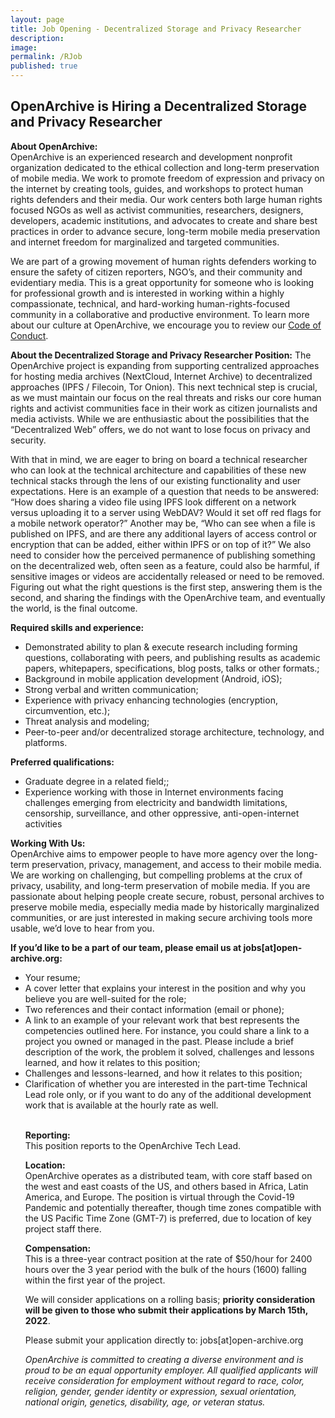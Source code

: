 ```yaml
---
layout: page
title: Job Opening - Decentralized Storage and Privacy Researcher
description:  
image:
permalink: /RJob
published: true
---
```


<div style="width: 100%; text-align: left;">
<p><h2>OpenArchive is Hiring a Decentralized Storage and Privacy Researcher</h2>

 <p><b>About OpenArchive:</b>
<br>OpenArchive is an experienced research and development nonprofit organization dedicated to the ethical collection and long-term preservation of mobile media. We work to promote freedom of expression and privacy on the internet by creating tools, guides, and workshops to protect human rights defenders and their media. Our work centers both large human rights focused NGOs as well as activist communities, researchers, designers, developers, academic institutions, and advocates to create and share best practices in order to advance secure, long-term mobile media preservation and internet freedom for marginalized and targeted communities.
  <p>We are part of a growing movement of human rights defenders working to ensure the safety of citizen reporters, NGO’s, and their community and evidentiary media. This is a great opportunity for someone who is looking for professional growth and is interested in working within a highly compassionate, technical, and hard-working human-rights-focused community in a collaborative and productive environment. To learn more about our culture at OpenArchive, we encourage you to review our <a href="https://openarchive.github.io/Code-of-Conduct/" target="_blank">Code of Conduct</a>.</p>
    
<p><b>About the Decentralized Storage and Privacy Researcher Position:</b>
The OpenArchive project is expanding from supporting centralized approaches for hosting media archives (NextCloud, Internet Archive) to decentralized approaches (IPFS / Filecoin, Tor Onion). This next technical step is crucial, as we must maintain our focus on the real threats and risks our core human rights and activist communities face in their work as citizen journalists and media activists. While we are enthusiastic about the possibilities that the “Decentralized Web” offers, we do not want to lose focus on privacy and security.
<p>With that in mind, we are eager to bring on board a technical researcher who can look at the technical architecture and capabilities of these new technical stacks through the lens of our existing functionality and user expectations. Here is an example of a question that needs to be answered: “How does sharing a video file using IPFS look different on a network versus uploading it to a server using WebDAV? Would it set off red flags for a mobile network operator?” Another may be, “Who can see when a file is published on IPFS, and are there any additional layers of access control or encryption that can be added, either within IPFS or on top of it?” We also need to consider how the perceived permanence of publishing something on the decentralized web, often seen as a feature, could also be harmful, if sensitive images or videos are accidentally released or need to be removed. Figuring out what the right questions  is the first step, answering them is the second, and sharing the findings with the OpenArchive team, and eventually the world, is the final outcome.</p>
<p><b>Required skills and experience:</b>
    <ul>

<li> Demonstrated ability to plan & execute research including forming questions, collaborating with peers, and publishing results as academic papers, whitepapers, specifications, blog posts, talks or other formats.;</li>
<li> Background in mobile application development (Android, iOS);</li>
<li> Strong verbal and written communication;</li>
<li> Experience with privacy enhancing technologies (encryption, circumvention, etc.);</li>
<li> Threat analysis and modeling;</li>
<li> Peer-to-peer and/or decentralized storage architecture, technology, and platforms.</li>

</ul>
</p>
<p><b>Preferred qualifications:</b>
    <ul>

<li> Graduate degree in a related field;;</li>
<li> Experience working with those in Internet environments facing challenges emerging from electricity and bandwidth limitations, censorship, surveillance, and other oppressive, anti-open-internet activities</li>

</ul>
</p>
<p><b>Working With Us:</b>
<br>OpenArchive aims to empower people to have more agency over the long-term preservation, privacy, management, and access to their mobile media. We are working on challenging, but compelling problems at the crux of privacy, usability, and long-term preservation of mobile media. If you are passionate about helping people create secure, robust, personal archives to preserve mobile media, especially media made by historically marginalized communities, or are just interested in making secure archiving tools more usable, we’d love to hear from you.
</p>

<p><b>If you’d like to be a part of our team, please email us at jobs[at]open-archive.org:</b>
 <ul>
   <li> Your resume;</li>
<li> A cover letter that explains your interest in the position and why you believe you are well-suited for the role;</li>
<li> Two references and their contact information (email or phone);</li>
<li> A link to an example of your relevant work that best represents the competencies outlined here. For instance, you could share a link to a project you owned or managed in the past. Please include a brief description of the work, the problem it solved, challenges and lessons learned, and how it relates to this position;</li>
   <li> Challenges and lessons-learned, and how it relates to this position; </li>
<li> Clarification of whether you are interested in the part-time Technical Lead role only, or if you want to do any of the additional development work that is available at the hourly rate as well.</li>
 
<br>
 
<p><b>Reporting:</b>
  <br>This position reports to the OpenArchive Tech Lead.</p>
  
  <p><b>Location:</b>
 <br> OpenArchive operates as a distributed team, with core staff based on the west and east coasts of the US, and others based in Africa, Latin America, and Europe. The position is virtual through the Covid-19 Pandemic and potentially thereafter, though time zones compatible with the US Pacific Time Zone (GMT-7) is preferred, due to location of key project staff there.

</p>

<p><b>Compensation:</b>
<br>This is a three-year contract position at the rate of $50/hour for 2400 hours over the 3 year period with the bulk of the hours (1600) falling within the first year of the project.
  
  <p>We will consider applications on a rolling basis; <b>priority consideration will be given to those who submit their applications by March 15th, 2022</b>.
  <p>Please submit your application directly to: jobs[at]open-archive.org</p>
  
  <p><i>OpenArchive is committed to creating a diverse environment and is proud to be an equal opportunity employer. All qualified applicants will receive consideration for employment without regard to race, color, religion, gender, gender identity or expression, sexual orientation, national origin, genetics, disability, age, or veteran status.</i></p>



   
